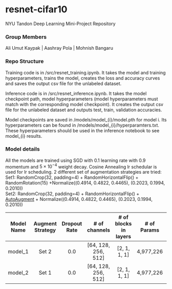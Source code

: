 # resnet-cifar10
NYU Tandon Deep Learning Mini-Project Repository

### Group Members
Ali Umut Kaypak | Aashray Pola | Mohnish Bangaru

### Repo Structure
Training code is in /src/resnet_training.ipynb. It takes the model and training hyperparameters, trains the model, creates the loss and accuracy curves and saves the output csv file for the unlabeled dataset. 

Inference code is in /src/resnet_inference.ipynb. It takes the model checkpoint path, model hyperparameters (model hyperparameters must match with the corresponding model checkpoint). It creates the output csv file for the unlabeled dataset and outputs test, train, validation accuracies. 

Model checkpoints are saved in /models/model_{i}/model.pth for model i. Its hyperparameters can be found in /models/model_{i}/hyperparamters.txt. These hyperparameters should be used in the inference notebook to see model_{i} results.

### Model details
All the models are trained using SGD with 0.1 learning rate with 0.9 momentum and $5\times10^{-4}$ weight decay. Cosine Annealing lr schedular is used for lr scheduling. 2 different set of augmentation strategies are tried:\
Set1: RandomCrop(32, padding=4) + RandomHorizontalFlip() + RandomRotation(15) +Normalize((0.4914, 0.4822, 0.4465), (0.2023, 0.1994, 0.2010)) \
Set2: RandomCrop(32, padding=4) + RandomHorizontalFlip() + [AutoAugment](https://arxiv.org/pdf/1805.09501.pdf) + Normalize((0.4914, 0.4822, 0.4465), (0.2023, 0.1994, 0.2010))

| Model Name | Augment Strategy | Dropout Rate |    # of  channels    | # of blocks  in layers | # of Params | Test  Accuracy |
|:----------:|:----------------:|:------------:|:--------------------:|:----------------------:|:-----------:|:--------------:|
|   model_1  |       Set 2      |      0.0     | [64, 128,  256, 512] |      [2, 1,  1, 1]     |  4,977,226  |     95.20%     |
|   model_2  |       Set 1      |      0.0     | [64, 128,  256, 512] |      [2, 1,  1, 1]     |  4,977,226  |     93.90%     |